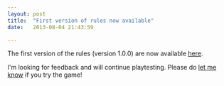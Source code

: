 ```yaml
---
layout: post
title:  "First version of rules now available"
date:   2013-08-04 21:43:59

---
```


The first version of the rules (version 1.0.0) are now available [here](/rules).

I'm looking for feedback and will continue playtesting. Please do [let me know](/stories) if you try the game!
